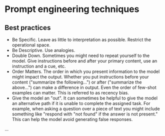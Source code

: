 # Prompt engineering techniques

## Best practices

- Be Specific. Leave as little to interpretation as possible. Restrict the operational space.
- Be Descriptive. Use analogies.
- Double Down. Sometimes you might need to repeat yourself to the model. Give instructions before and after your primary content, use an instruction and a cue, etc.
- Order Matters. The order in which you present information to the model might impact the output. Whether you put instructions before your content ("summarize the following…") or after ("summarize the above…") can make a difference in output. Even the order of few-shot examples can matter. This is referred to as recency bias.
- Give the model an "out". It can sometimes be helpful to give the model an alternative path if it is unable to complete the assigned task. For example, when asking a question over a piece of text you might include something like "respond with "not found" if the answer is not present." This can help the model avoid generating false responses.

...
